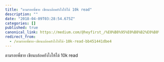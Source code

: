 ```yaml
---
title: "ตามรอยพี่ชาย เขียนบล้อคยังไงให้ได้ 10k read"
description: ""
date: "2018-04-09T03:28:54.675Z"
categories: []
published: true
canonical_link: https://medium.com/@heyfirst_/%E0%B8%95%E0%B8%B2%E0%B8%A1%E0%B8%A3%E0%B8%AD%E0%B8%A2%E0%B8%9E%E0%B8%B5%E0%B9%88%E0%B8%8A%E0%B8%B2%E0%B8%A2-%E0%B9%80%E0%B8%82%E0%B8%B5%E0%B8%A2%E0%B8%99%E0%B8%9A%E0%B8%A5%E0%B9%89%E0%B8%AD%E0%B8%84%E0%B8%A2%E0%B8%B1%E0%B8%87%E0%B9%84%E0%B8%87%E0%B9%83%E0%B8%AB%E0%B9%89%E0%B9%84%E0%B8%94%E0%B9%89-10k-read-bb451441dbe4
redirect_from:
  - /ตามรอยพี่ชาย-เขียนบล้อคยังไงให้ได้-10k-read-bb451441dbe4
---
```


ตามรอยพี่ชาย เขียนบล้อคยังไงให้ได้ 10k read
